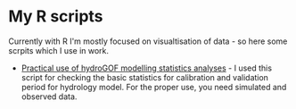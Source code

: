 # My R scripts

Currently with R I'm mostly focused on visualtisation of data - so here some scrpits which I use in work.

* [Practical use of hydroGOF modelling statistics analyses](hydroGOF_modelling_stat_analyses.R) - I used this script for checking the basic statistics for calibration and validation period for hydrology model. For the proper use, you need simulated and observed data.
